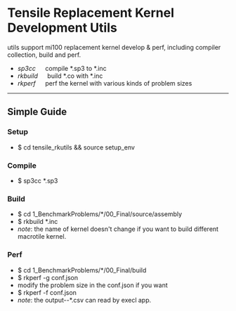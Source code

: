 # Tensile Replacement Kernel Development Utils
utils support mi100 replacement kernel develop & perf, including compiler collection, build and perf.

- *sp3cc* &emsp; compile \*.sp3 to \*.inc
- *rkbuild* &emsp; build \*.co with \*.inc
- *rkperf* &emsp; perf the kernel with various kinds of problem sizes

---

## Simple Guide

### Setup
- $ cd tensile_rkutils && source setup_env

### Compile
- $ sp3cc \*.sp3

### Build
- $ cd 1_BenchmarkProblems/\*/00_Final/source/assembly
- $ rkbuild \*.inc
- *note*: the name of kernel doesn't change if you want to build different macrotile kernel.

### Perf
- $ cd 1_BenchmarkProblems/\*/00_Final/build
- $ rkperf -g conf.json
- modify the problem size in the conf.json if you want
- $ rkperf -f conf.json
- *note*: the output--\*.csv can read by execl app.
